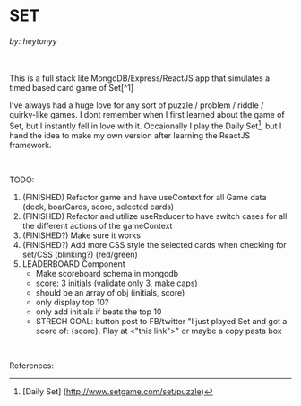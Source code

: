 # SET
###### by: heytonyy

<br>
This is a full stack lite MongoDB/Express/ReactJS app that simulates a timed based card game of Set[^1]

I've always had a huge love for any sort of puzzle / problem / riddle / quirky-like games. I dont remember when I first learned about the game of Set, but I instantly fell in love with it. Occaionally I play the Daily Set[^2], but I hand the idea to make my own version after learning the ReactJS framework.

<br>

TODO:
1. (FINISHED) Refactor game and have useContext for all Game data (deck, boarCards, score, selected cards)
2. (FINISHED) Refactor and utilize useReducer to have switch cases for all the different actions of the gameContext
3. (FINISHED?) Make sure it works
4. (FINISHED?) Add more CSS style the selected cards when checking for set/CSS (blinking?) (red/green)
5. LEADERBOARD Component
    - Make scoreboard schema in mongodb
    - score: 3 initials (validate only 3, make caps)
    - should be an array of obj (initials, score)
    - only display top 10?
    - only add initials if beats the top 10
    - STRECH GOAL: button post to FB/twitter "I just played Set and got a score of: {score}. Play at <"this link">" or maybe a copy pasta box

<br>

References:

[^1]: [Set](https://en.wikipedia.org/wiki/Set_(card_game))

[^2]: [Daily Set] (http://www.setgame.com/set/puzzle)
